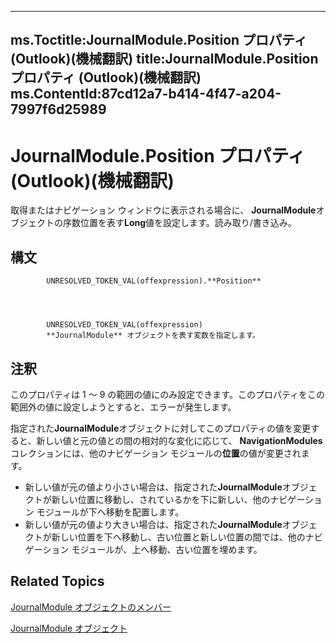 

---
ms.Toctitle:JournalModule.Position プロパティ (Outlook)(機械翻訳)
title:JournalModule.Position プロパティ (Outlook)(機械翻訳)
ms.ContentId:87cd12a7-b414-4f47-a204-7997f6d25989
---
# JournalModule.Position プロパティ (Outlook)(機械翻訳)




取得またはナビゲーション ウィンドウに表示される場合に、 **JournalModule**オブジェクトの序数位置を表す**Long**値を設定します。読み取り/書き込み。

## 構文

            UNRESOLVED_TOKEN_VAL(offexpression).**Position**




            UNRESOLVED_TOKEN_VAL(offexpression)
            **JournalModule** オブジェクトを表す変数を指定します。



## 注釈
このプロパティは 1 ～ 9 の範囲の値にのみ設定できます。このプロパティをこの範囲外の値に設定しようとすると、エラーが発生します。



指定された**JournalModule**オブジェクトに対してこのプロパティの値を変更すると、新しい値と元の値との間の相対的な変化に応じて、 **NavigationModules**コレクションには、他のナビゲーション モジュールの**位置**の値が変更されます。

- 新しい値が元の値より小さい場合は、指定された**JournalModule**オブジェクトが新しい位置に移動し、されているかを下に新しい、他のナビゲーション モジュールが下へ移動を配置します。
- 新しい値が元の値より大きい場合は、指定された**JournalModule**オブジェクトが新しい位置を下へ移動し、古い位置と新しい位置の間では、他のナビゲーション モジュールが、上へ移動、古い位置を埋めます。




## Related Topics

[JournalModule オブジェクトのメンバー](d0f9e3de-e626-d8f4-fe4d-411ae35cea92.md)

[JournalModule オブジェクト](5a696d10-8a10-c01d-cf65-f8a65718f120.md)





